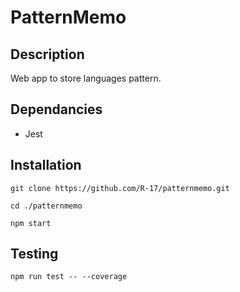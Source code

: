 # PatternMemo
## Description
Web app to store languages pattern.
## Dependancies
- Jest
## Installation
`git clone https://github.com/R-17/patternmemo.git`

`cd ./patternmemo`

`npm start`

## Testing

`npm run test -- --coverage`
